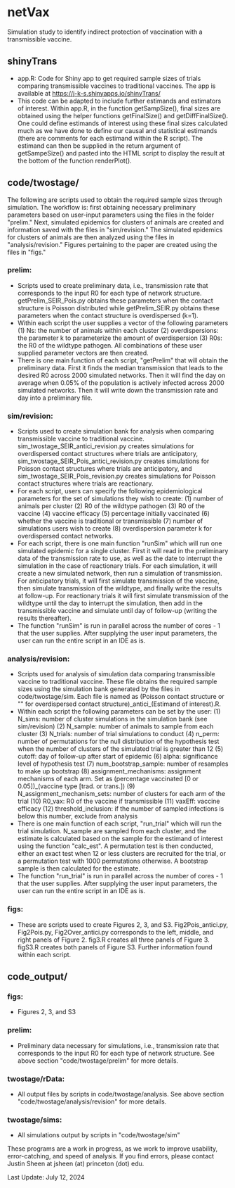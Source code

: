 # netVax

Simulation study to identify indirect protection of vaccination with a transmissible vaccine.
## shinyTrans
- app.R: Code for Shiny app to get required sample sizes of trials comparing transmissible vaccines to traditional vaccines. The app is available at https://j-k-s.shinyapps.io/shinyTrans/
- This code can be adapted to include further estimands and estimators of interest. Within app.R, in the function getSampSize(), final sizes are obtained using the helper functions getFinalSize() and getDiffFinalSize(). One could define estimands of interest using these final sizes calculated much as we have done to define our causal and statistical estimands (there are comments for each estimand within the R script). The estimand can then be supplied in the return argument of getSampeSize() and pasted into the HTML script to display the result at the bottom of the function renderPlot().
## code/twostage/
The following are scripts used to obtain the required sample sizes through simulation. The workflow is: first obtaining necessary preliminary parameters based on user-input parameters using the files in the folder "prelim." Next, simulated epidemics for clusters of animals are created and information saved with the files in "sim/revision." The simulated epidemics for clusters of animals are then analyzed using the files in "analysis/revision." Figures pertaining to the paper are created using the files in "figs."
### prelim: 
- Scripts used to create preliminary data, i.e., transmission rate that corresponds to the input R0 for each type of network structure. getPrelim\_SEIR_Pois.py obtains these parameters when the contact structure is Poisson distributed while getPrelim\_SEIR.py obtains these parameters when the contact structure is overdispersed (k=1).
- Within each script the user supplies a vector of the following parameters (1) Ns: the number of animals within each cluster (2) overdispersions: the parameter k to parameterize the amount of overdispersion (3) R0s: the R0 of the wildtype pathogen. All combinations of these user supplied parameter vectors are then created.
- There is one main function of each script, "getPrelim" that will obtain the preliminary data. First it finds the median transmission that leads to the desired R0 across 2000 simulated networks. Then it will find the day on average when 0.05% of the population is actively infected across 2000 simulated networks. Then it will write down the transmission rate and day into a preliminary file.
### sim/revision: 
- Scripts used to create simulation bank for analysis when comparing transmissible vaccine to traditional vaccine. sim\_twostage\_SEIR\_antici\_revision.py creates simulations for overdispersed contact structures where trials are anticipatory, sim\_twostage\_SEIR\_Pois\_antici\_revision.py creates simulations for Poisson contact structures where trials are anticipatory, and sim\_twostage\_SEIR\_Pois\_revision.py creates simulations for Poisson contact structures where trials are reactionary.
- For each script, users can specify the following epidemiological parameters for the set of simulations they wish to create: (1) number of animals per cluster (2) R0 of the wildtype pathogen (3) R0 of the vaccine (4) vaccine efficacy (5) percentage initially vaccinated (6) whether the vaccine is traditional or transmissible (7) number of simulations users wish to create (8) overdispersion parameter k for overdispersed contact networks.
- For each script, there is one main function "runSim" which will run one simulated epidemic for a single cluster. First it will read in the preliminary data of the transmission rate to use, as well as the date to interrupt the simulation in the case of reactionary trials. For each simulation, it will create a new simulated network, then run a simulation of transmission. For anticipatory trials, it will first simulate transmission of the vaccine, then simulate transmission of the wildtype, and finally write the results at follow-up. For reactionary trials it will first simulate transmission of the wildtype until the day to interrupt the simulation, then add in the transmissible vaccine and simulate until day of follow-up (writing the results thereafter).
- The function "runSim" is run in parallel across the number of cores - 1 that the user supplies. After supplying the user input parameters, the user can run the entire script in an IDE as is.
### analysis/revision:
- Scripts used for analysis of simulation data comparing transmissible vaccine to traditional vaccine. These file obtains the required sample sizes using the simulation bank generated by the files in code/twostage/sim. Each file is named as (Poisson contact structure or "" for overdispersed contact structure)\_antici\_(Estimand of interest).R.
- Within each script the following parameters can be set by the user: (1) N\_sims: number of cluster simulations in the simulation bank (see sim/revision) (2) N\_sample: number of animals to sample from each cluster (3) N\_trials: number of trial simulations to conduct (4) n\_perm: number of permutations for the null distribution of the hypothesis test when the number of clusters of the simulated trial is greater than 12 (5) cutoff: day of follow-up after start of epidemic (6) alpha: significance level of hypothesis test (7) num\_bootstrap\_sample: number of resamples to make up bootstrap (8) assignment_mechanisms: assignment mechanisms of each arm. Set as (percentage vaccinated [0 or 0.05])\_(vaccine type [trad. or trans.]) (9) N\_assignment_mechanism\_sets: number of clusters for each arm of the trial (10) R0\_vax: R0 of the vaccine if transmissible (11) vaxEff: vaccine efficacy (12) threshold_inclusion: if the number of sampled infections is below this number, exclude from analysis
- There is one main function of each script, "run_trial" which will run the trial simulation. N\_sample are sampled from each cluster, and the estimate is calculated based on the sample for the estimand of interest using the function "calc_est". A permutation test is then conducted, either an exact test when 12 or less clusters are recruited for the trial, or a permutation test with 1000 permutations otherwise. A bootstrap sample is then calculated for the estimate.
- The function "run_trial" is run in parallel across the number of cores - 1 that the user supplies. After supplying the user input parameters, the user can run the entire script in an IDE as is.
### figs: 
- These are scripts used to create Figures 2, 3, and S3. Fig2Pois\_antici.py, Fig2Pois.py, Fig2Over\_antici.py corresponds to the left, middle, and right panels of Figure 2. fig3.R creates all three panels of Figure 3. figS3.R creates both panels of Figure S3. Further information found within each script.
## code_output/
### figs:
- Figures 2, 3, and S3
### prelim: 
- Preliminary data necessary for simulations, i.e., transmission rate that corresponds to the input R0 for each type of network structure. See above section "code/twostage/prelim" for more details.
### twostage/rData: 
- All output files by scripts in code/twostage/analysis. See above section "code/twostage/analysis/revision" for more details.
### twostage/sims: 
- All simulations output by scripts in "code/twostage/sim"

These programs are a work in progress, as we work to improve usability, error-catching, and speed of analysis. If you find errors, please contact Justin Sheen at jsheen (at) princeton (dot) edu.

Last Update: July 12, 2024
